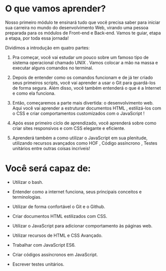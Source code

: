 # O que vamos aprender?

Nosso primeiro módulo te ensinará tudo que você precisa saber para iniciar sua carreira no mundo do desenvolvimento Web, virando uma pessoa preparada para os módulos de Front-end e Back-end. Vamos te guiar, etapa a etapa, por toda essa jornada!

Dividimos a introdução em quatro partes:

1. Pra começar, você vai estudar um pouco sobre um famoso tipo de sistema operacional chamado UNIX . Vamos colocar a mão na massa e executar alguns comandos no terminal.

2. Depois de entender como os comandos funcionam e de já ter criado seus primeiros scripts, você vai aprender a usar o Git para guardá-los de forma segura. Além disso, você também entenderá o que é a Internet e como ela funciona.

3. Então, começaremos a parte mais divertida: o desenvolvimento web. Aqui você vai aprender a estruturar documentos HTML , estilizá-los com o CSS e criar comportamentos customizados com o JavaScript !

4. Após esse primeiro ciclo de aprendizado, você aprenderá sobre como criar sites responsivos e com CSS elegante e eficiente.

5. Aprenderá também a como utilizar o JavaScript em sua plenitude, utilizando recursos avançados como HOF , Código assíncrono , Testes unitários entre outras coisas incríveis!

# Você será capaz de:

- Utilizar o bash.

- Entender como a internet funciona, seus principais conceitos e terminologias.

- Utilizar de forma confortável o Git e o Github.

- Criar documentos HTML estilizados com CSS.

- Utilizar o JavaScript para adicionar comportamento às páginas web.

- Utilizar recursos de HTML e CSS Avançado.

- Trabalhar com JavaScript ES6.

- Criar códigos assíncronos em JavaScript.

- Escrever testes unitários.
